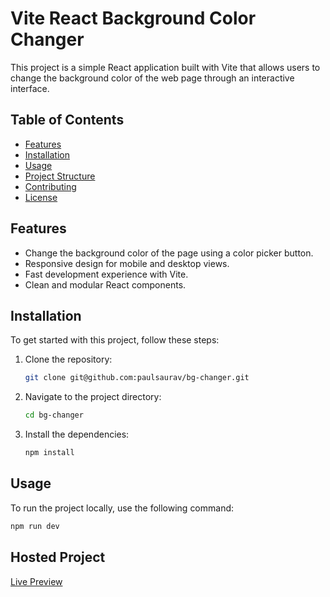 # Vite React Background Color Changer

This project is a simple React application built with Vite that allows users to change the background color of the web page through an interactive interface.

## Table of Contents
- [Features](#features)
- [Installation](#installation)
- [Usage](#usage)
- [Project Structure](#project-structure)
- [Contributing](#contributing)
- [License](#license)

## Features
- Change the background color of the page using a color picker button.
- Responsive design for mobile and desktop views.
- Fast development experience with Vite.
- Clean and modular React components.

## Installation

To get started with this project, follow these steps:

1. Clone the repository:
    ```sh
    git clone git@github.com:paulsaurav/bg-changer.git
    ```
2. Navigate to the project directory:
    ```sh
    cd bg-changer
    ```
3. Install the dependencies:
    ```sh
    npm install
    ```

## Usage

To run the project locally, use the following command:
```sh
npm run dev
```
## Hosted Project
[Live Preview](https://bg-changer-xi.vercel.app/)
